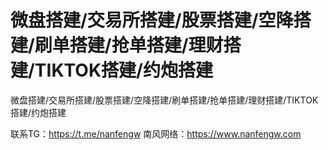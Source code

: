 # 微盘搭建/交易所搭建/股票搭建/空降搭建/刷单搭建/抢单搭建/理财搭建/TIKTOK搭建/约炮搭建
微盘搭建/交易所搭建/股票搭建/空降搭建/刷单搭建/抢单搭建/理财搭建/TIKTOK搭建/约炮搭建


   联系TG：https://t.me/nanfengw
南风网络：https://www.nanfengw.com

